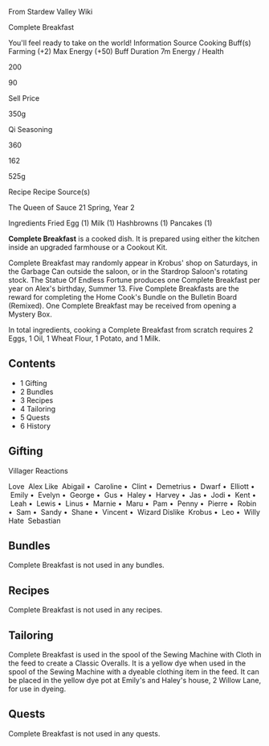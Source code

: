 From Stardew Valley Wiki

Complete Breakfast

You'll feel ready to take on the world! Information Source Cooking Buff(s) Farming (+2) Max Energy (+50) Buff Duration 7m Energy / Health

200

90

Sell Price

350g

Qi Seasoning

360

162

525g

Recipe Recipe Source(s)

The Queen of Sauce 21 Spring, Year 2

Ingredients Fried Egg (1) Milk (1) Hashbrowns (1) Pancakes (1)

**Complete Breakfast** is a cooked dish. It is prepared using either the kitchen inside an upgraded farmhouse or a Cookout Kit.

Complete Breakfast may randomly appear in Krobus' shop on Saturdays, in the Garbage Can outside the saloon, or in the Stardrop Saloon's rotating stock. The Statue Of Endless Fortune produces one Complete Breakfast per year on Alex's birthday, Summer 13. Five Complete Breakfasts are the reward for completing the Home Cook's Bundle on the Bulletin Board (Remixed). One Complete Breakfast may be received from opening a Mystery Box.

In total ingredients, cooking a Complete Breakfast from scratch requires 2 Eggs, 1 Oil, 1 Wheat Flour, 1 Potato, and 1 Milk.

## Contents

- 1 Gifting
- 2 Bundles
- 3 Recipes
- 4 Tailoring
- 5 Quests
- 6 History

## Gifting

Villager Reactions

Love  Alex Like  Abigail •  Caroline •  Clint •  Demetrius •  Dwarf •  Elliott •  Emily •  Evelyn •  George •  Gus •  Haley •  Harvey •  Jas •  Jodi •  Kent •  Leah •  Lewis •  Linus •  Marnie •  Maru •  Pam •  Penny •  Pierre •  Robin •  Sam •  Sandy •  Shane •  Vincent •  Wizard Dislike  Krobus •  Leo •  Willy Hate  Sebastian

## Bundles

Complete Breakfast is not used in any bundles.

## Recipes

Complete Breakfast is not used in any recipes.

## Tailoring

Complete Breakfast is used in the spool of the Sewing Machine with Cloth in the feed to create a Classic Overalls. It is a yellow dye when used in the spool of the Sewing Machine with a dyeable clothing item in the feed. It can be placed in the yellow dye pot at Emily's and Haley's house, 2 Willow Lane, for use in dyeing.

## Quests

Complete Breakfast is not used in any quests.